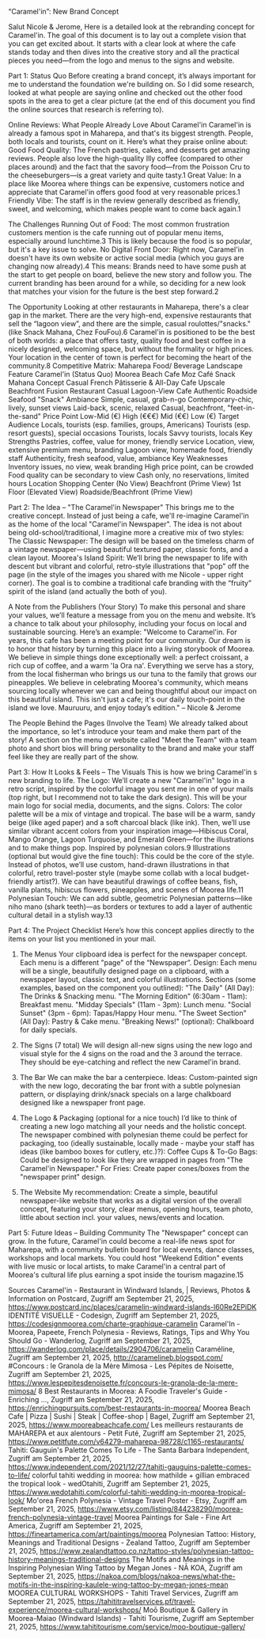 “Caramel'in”:  New Brand Concept 

Salut Nicole & Jerome,
Here is a detailed look at the rebranding concept for Caramel'in. The goal of this document is to lay out a complete vision that you can get excited about. It starts with a clear look at where the cafe stands today and then dives into the creative story and all the practical pieces you need—from the logo and menus to the signs and website.

Part 1: Status Quo
Before creating a brand concept, it’s always important for me to understand the foundation we're building on. So I did some research, looked at what people are saying online and checked out the other food spots in the area to get a clear picture (at the end of this document you find the online sources that research is referring to).

Online Reviews: What People Already Love About Caramel'in
Caramel'in is already a famous spot in Maharepa, and that's its biggest strength. People, both locals and tourists, count on it. Here’s what they praise online about:
Good Food Quality: The French pastries, cakes, and desserts get amazing reviews. People also love the high-quality Illy coffee (compared to other places around) and the fact that the savory food—from the Poisson Cru to the cheeseburgers—is a great variety and quite tasty.1
Great Value: In a place like Moorea where things can be expensive, customers notice and appreciate that Caramel'in offers good food at very reasonable prices.1
Friendly Vibe: The staff is in the review generally described as friendly, sweet, and welcoming, which makes people want to come back again.1

The Challenges
Running Out of Food: The most common frustration customers mention is the cafe running out of popular menu items, especially around lunchtime.3 This is likely because the food is so popular, but it's a key issue to solve.
No Digital Front Door: Right now, Caramel'in doesn't have its own website or active social media (which you guys are changing now already).4 This means: Brands need to have some push at the start to get people on board, believe the new story and follow you. The current branding has been around for a while, so deciding for a new look that matches your vision for the future is the best step forward.2

The Opportunity
Looking at other restaurants in Maharepa, there's a clear gap in the market. There are the very high-end, expensive restaurants that sell the “lagoon view”, and there are the simple, casual roulottes/"snacks." (like Snack Mahana, Chez FouFou).6 Caramel'in is positioned to be the best of both worlds: a place that offers tasty, quality food and best coffee in a nicely designed, welcoming space, but without the formality or high prices. Your location in the center of town is perfect for becoming the heart of the community.8
Competitive Matrix: Maharepa Food/ Beverage Landscape
Feature
Caramel'in (Status Quo)
Moorea Beach Cafe
Moz Café
Snack Mahana
Concept
Casual French Pâtisserie & All-Day Cafe
Upscale Beachfront Fusion Restaurant
Casual Lagoon-View Cafe
Authentic Roadside Seafood "Snack"
Ambiance
Simple, casual, grab-n-go
Contemporary-chic, lively, sunset views
Laid-back, scenic, relaxed
Casual, beachfront, "feet-in-the-sand"
Price Point
Low-Mid (€)
High (€€€)
Mid (€€)
Low (€)
Target Audience
Locals, tourists (esp. families, groups, Americans)
Tourists (esp. resort guests), special occasions
Tourists, locals
Savvy tourists, locals
Key Strengths
Pastries, coffee, value for money, friendly service
Location, view, extensive premium menu, branding
Lagoon view, homemade food, friendly staff
Authenticity, fresh seafood, value, ambiance
Key Weaknesses
Inventory issues, no view, weak branding
High price point, can be crowded
Food quality can be secondary to view
Cash only, no reservations, limited hours
Location
Shopping Center (No View)
Beachfront (Prime View)
1st Floor (Elevated View)
Roadside/Beachfront (Prime View)




Part 2: The Idea – "The Caramel'in Newspaper"
This brings me to the creative concept. Instead of just being a cafe, we'll re-imagine Caramel'in as the home of the local "Caramel'in Newspaper".
The idea is not about being old-school/traditional, I imagine more a creative mix of two styles:
The Classic Newspaper: The design will be based on the timeless charm of a vintage newspaper—using beautiful textured paper, classic fonts, and a clean layout.
Moorea's Island Spirit: We’ll bring the newspaper to life with descent but vibrant and colorful, retro-style illustrations that "pop" off the page (in the style of the images you shared with me Nicole - upper right corner). The goal is to combine a traditional cafe branding with the “fruity” spirit of the island (and actually the both of you).


A Note from the Publishers (Your Story)
To make this personal and share your values, we’ll feature a message from you on the menu and website. It’s a chance to talk about your philosophy, including your focus on local and sustainable sourcing. Here’s an example:
"Welcome to Caramel'in. For years, this cafe has been a meeting point for our community. Our dream is to honor that history by turning this place into a living storybook of Moorea. We believe in simple things done exceptionally well: a perfect croissant, a rich cup of coffee, and a warm 'Ia Ora na'.
Everything we serve has a story, from the local fisherman who brings us our tuna to the family that grows our pineapples. We believe in celebrating Moorea's community, which means sourcing locally whenever we can and being thoughtful about our impact on this beautiful island. This isn't just a cafe; it's our daily touch-point in the island we love. Mauruuru, and enjoy today’s edition."
– Nicole & Jerome

The People Behind the Pages (Involve the Team)
We already talked about the importance, so let's introduce your team and make them part of the story! A section on the menu or website called "Meet the Team" with a team photo and short bios will bring personality to the brand and make your staff feel like they are really part of the show.

Part 3: How It Looks & Feels – The Visuals
This is how we bring Caramel'in s new branding to life.
The Logo: We’ll create a new "Caramel'in" logo in a retro script, inspired by the colorful image you sent me in one of your mails (top right, but I recommend not to take the dark design). This will be your main logo for social media, documents, and the signs.
Colors: The color palette will be a mix of vintage and tropical. The base will be a warm, sandy beige (like aged paper) and a soft charcoal black (like ink). Then, we’ll use similar vibrant accent colors from your inspiration image—Hibiscus Coral, Mango Orange, Lagoon Turquoise, and Emerald Green—for the illustrations and to make things pop. Inspired by polynesian colors.9
Illustrations (optional but would give the fine touch): This could be the core of the style. Instead of photos, we’ll use custom, hand-drawn illustrations in that colorful, retro travel-poster style (maybe some collab with a local budget-friendly artist?). We can have beautiful drawings of coffee beans, fish, vanilla plants, hibiscus flowers, pineapples, and scenes of Moorea life.11
Polynesian Touch: We can add subtle, geometric Polynesian patterns—like niho mano (shark teeth)—as borders or textures to add a layer of authentic cultural detail in a stylish way.13

Part 4: The Project Checklist
Here’s how this concept applies directly to the items on your list you mentioned in your mail.
1. The Menus
Your clipboard idea is perfect for the newspaper concept. Each menu is a different "page" of the “Newspaper”.
Design: Each menu will be a single, beautifully designed page on a clipboard, with a newspaper layout, classic text, and colorful illustrations.
Sections (some examples, based on the component you outlined):
"The Daily" (All Day): The Drinks & Snacking menu.
"The Morning Edition" (6:30am - 11am): Breakfast menu.
"Midday Specials" (11am - 3pm): Lunch menu.
"Social Sunset" (3pm - 6pm): Tapas/Happy Hour menu.
"The Sweet Section" (All Day): Pastry & Cake menu.
"Breaking News!" (optional): Chalkboard for daily specials.

2. The Signs (7 total)
We will design all-new signs using the new logo and visual style for the 4 signs on the road and the 3 around the terrace. They should be eye-catching and reflect the new Caramel'in brand.
3. The Bar
We can make the bar a centerpiece. Ideas: Custom-painted sign with the new logo, decorating the bar front with a subtle polynesian pattern, or displaying drink/snack specials on a large chalkboard designed like a newspaper front page.
4. The Logo & Packaging (optional for a nice touch)
I’d like to think of creating a new logo matching all your needs and the holistic concept. The newspaper combined with polynesian theme could be perfect for packaging, too (ideally sustainable, locally made - maybe your staff has ideas (like bamboo boxes for cutlery, etc.)?):
Coffee Cups & To-Go Bags: Could be designed to look like they are wrapped in pages from "The Caramel'in Newspaper."
For Fries: Create paper cones/boxes from the "newspaper print" design.
5. The Website
My recommendation: Create a simple, beautiful newspaper-like website that works as a digital version of the overall concept, featuring your story, clear menus, opening hours, team photo, little about section incl. your values, news/events and location.

Part 5: Future Ideas – Building Community 
The "Newspaper" concept can grow. In the future, Caramel'in could become a real-life news spot for Maharepa, with a community bulletin board for local events, dance classes, workshops and local markets. You could host "Weekend Edition" events with live music or local artists, to make Caramel'in a central part of Moorea's cultural life plus earning a spot inside the tourism magazine.15

Sources
Caramel'in - Restaurant in Windward Islands, | Reviews, Photos & Information on Postcard, Zugriff am September 21, 2025, https://www.postcard.inc/places/caramelin-windward-islands-l60Re2EPiDK
IDENTITÉ VISUELLE - Codesign, Zugriff am September 21, 2025, https://codesignmoorea.com/charte-graphique-caramelin
Caramel'In - Moorea, Papeete, French Polynesia - Reviews, Ratings, Tips and Why You Should Go - Wanderlog, Zugriff am September 21, 2025, https://wanderlog.com/place/details/2904706/caramelin
Caraméline, Zugriff am September 21, 2025, http://caramelineb.blogspot.com/
#Concours : le Granola de la Mère Mimosa - Les Pépites de Noisette, Zugriff am September 21, 2025, https://www.lespepitesdenoisette.fr/concours-le-granola-de-la-mere-mimosa/
8 Best Restaurants in Moorea: A Foodie Traveler's Guide - Enriching ..., Zugriff am September 21, 2025, https://enrichingpursuits.com/best-restaurants-in-moorea/
Moorea Beach Cafe | Pizza | Sushi | Steak | Coffee-shop | Bagel, Zugriff am September 21, 2025, https://www.mooreabeachcafe.com/
Les meilleurs restaurants de MAHAREPA et aux alentours - Petit Futé, Zugriff am September 21, 2025, https://www.petitfute.com/v64279-maharepa-98728/c1165-restaurants/
Tahiti: Gauguin's Palette Comes To Life - The Santa Barbara Independent, Zugriff am September 21, 2025, https://www.independent.com/2021/12/27/tahiti-gauguins-palette-comes-to-life/
colorful tahiti wedding in moorea: how mathilde + gillian embraced the tropical look - wedOtahiti, Zugriff am September 21, 2025, https://www.wedotahiti.com/colorful-tahiti-wedding-in-moorea-tropical-look/
Mo'orea French Polynesia - Vintage Travel Poster - Etsy, Zugriff am September 21, 2025, https://www.etsy.com/listing/844238290/moorea-french-polynesia-vintage-travel
Moorea Paintings for Sale - Fine Art America, Zugriff am September 21, 2025, https://fineartamerica.com/art/paintings/moorea
Polynesian Tattoo: History, Meanings and Traditional Designs - Zealand Tattoo, Zugriff am September 21, 2025, https://www.zealandtattoo.co.nz/tattoo-styles/polynesian-tattoo-history-meanings-traditional-designs
The Motifs and Meanings in the Inspiring Polynesian Wing Tattoo by Megan Jones - NĀ KOA, Zugriff am September 21, 2025, https://nakoa.com/blogs/nakoa-news/what-the-motifs-in-the-inspiring-kaulele-wing-tattoo-by-megan-jones-mean
MOOREA CULTURAL WORKSHOPS - Tahiti Travel Services, Zugriff am September 21, 2025, https://tahititravelservices.pf/travel-experience/moorea-cultural-workshops/
Moō Boutique & Gallery in Moorea-Maiao (Windward Islands) - Tahiti Tourisme, Zugriff am September 21, 2025, https://www.tahititourisme.com/service/moo-boutique-gallery/
